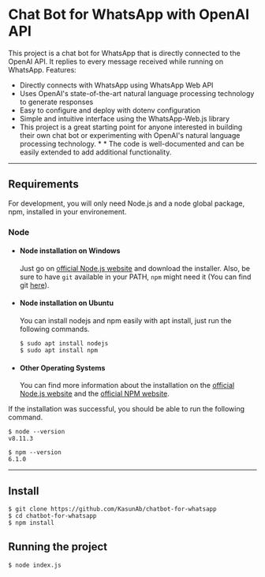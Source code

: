 # Chat Bot for WhatsApp with OpenAI API

This project is a chat bot for WhatsApp that is directly connected to the OpenAI API. It replies to every message received while running on WhatsApp.
Features:

* Directly connects with WhatsApp using WhatsApp Web API
* Uses OpenAI's state-of-the-art natural language processing technology to generate responses
* Easy to configure and deploy with dotenv configuration
* Simple and intuitive interface using the WhatsApp-Web.js library
* This project is a great starting point for anyone interested in building their own chat bot or experimenting with OpenAI's natural language processing technology. * * The code is well-documented and can be easily extended to add additional functionality.

---
## Requirements

For development, you will only need Node.js and a node global package, npm, installed in your environement.

### Node
- #### Node installation on Windows

  Just go on [official Node.js website](https://nodejs.org/) and download the installer.
Also, be sure to have `git` available in your PATH, `npm` might need it (You can find git [here](https://git-scm.com/)).

- #### Node installation on Ubuntu

  You can install nodejs and npm easily with apt install, just run the following commands.

      $ sudo apt install nodejs
      $ sudo apt install npm

- #### Other Operating Systems
  You can find more information about the installation on the [official Node.js website](https://nodejs.org/) and the [official NPM website](https://npmjs.org/).

If the installation was successful, you should be able to run the following command.

    $ node --version
    v8.11.3

    $ npm --version
    6.1.0

---

## Install

    $ git clone https://github.com/KasunAb/chatbot-for-whatsapp
    $ cd chatbot-for-whatsapp
    $ npm install

## Running the project

    $ node index.js
